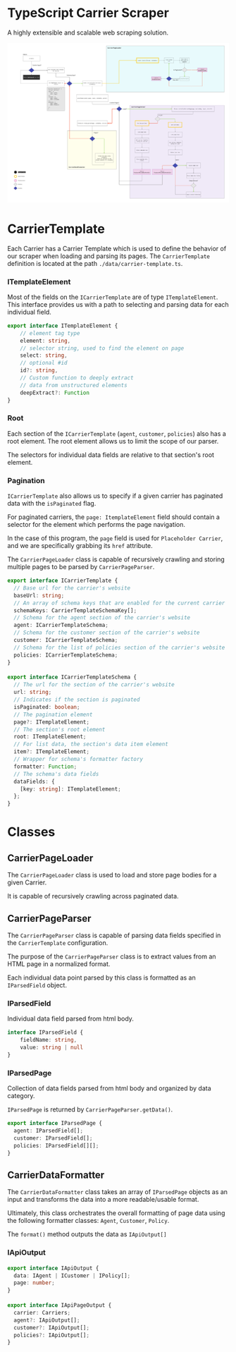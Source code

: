 # TypeScript Carrier Scraper


A highly extensible and scalable web scraping solution.

![Diagram](diagram.jpg "Diagram")

# CarrierTemplate
Each Carrier has a Carrier Template which is used to define the behavior of our scraper when loading and parsing its pages.
The `CarrierTemplate` definition is located at the path `./data/carrier-template.ts`.

### ITemplateElement
Most of the fields on the `ICarrierTemplate` are of type `ITemplateElement`.
This interface provides us with a path to selecting and parsing data for each individual field.
```typescript
export interface ITemplateElement {
    // element tag type
    element: string, 
    // selector string, used to find the element on page
    select: string,
    // optional #id
    id?: string, 
    // Custom function to deeply extract 
    // data from unstructured elements
    deepExtract?: Function
}
```

### Root
Each section of the `ICarrierTemplate` (`agent`, `customer`, `policies`) also has a root element.
The root element allows us to limit the scope of our parser. 

The selectors for individual data fields are relative to that section's root element.

### Pagination
`ICarrierTemplate` also allows us to specify if a given carrier has paginated data with the `isPaginated` flag.

For paginated carriers, the `page: ItemplateElement` field should contain a selector
for the element which performs the page navigation. 

In the case of this program, the `page` field is used for `Placeholder Carrier`, and we are specifically grabbing its `href` attribute.

The `CarrierPageLoader` class is capable of recursively crawling and storing multiple pages to be parsed by `CarrierPageParser`.
```typescript
export interface ICarrierTemplate {
  // Base url for the carrier's website
  baseUrl: string;
  // An array of schema keys that are enabled for the current carrier
  schemaKeys: CarrierTemplateSchemaKey[];
  // Schema for the agent section of the carrier's website
  agent: ICarrierTemplateSchema;
  // Schema for the customer section of the carrier's website
  customer: ICarrierTemplateSchema;
  // Schema for the list of policies section of the carrier's website
  policies: ICarrierTemplateSchema;
}

export interface ICarrierTemplateSchema {
  // The url for the section of the carrier's website
  url: string;
  // Indicates if the section is paginated
  isPaginated: boolean;
  // The pagination element
  page?: ITemplateElement;
  // The section's root element
  root: ITemplateElement;
  // For list data, the section's data item element
  item?: ITemplateElement;
  // Wrapper for schema's formatter factory
  formatter: Function;
  // The schema's data fields
  dataFields: {
    [key: string]: ITemplateElement;
  };
}
```


# Classes

## CarrierPageLoader
The `CarrierPageLoader` class is used to load and store page bodies for a given Carrier.


It is capable of recursively crawling across paginated data. 

## CarrierPageParser

The `CarrierPageParser` class is capable of parsing data fields specified in the `CarrierTemplate` configuration.


The purpose of the `CarrierPageParser` class is to extract values from an HTML page in a normalized format.

Each individual data point parsed by this class is formatted as an `IParsedField` object.


### IParsedField
Individual data field parsed from html body.

```typescript
interface IParsedField {
    fieldName: string,
    value: string | null
}
```

### IParsedPage
Collection of data fields parsed from html body and organized by data category.

`IParsedPage` is returned by `CarrierPageParser.getData()`. 
```typescript
export interface IParsedPage {
  agent: IParsedField[];
  customer: IParsedField[];
  policies: IParsedField[][];
}

```

## CarrierDataFormatter

The `CarrierDataFormatter` class takes an array of `IParsedPage` objects as an input
and transforms the data into a more readable/usable format.

Ultimately, this class orchestrates the overall formatting of page data using the following formatter classes:
`Agent`, `Customer`, `Policy`.

The `format()` method outputs the data as `IApiOutput[]`

### IApiOutput

```typescript
export interface IApiOutput {
  data: IAgent | ICustomer | IPolicy[];
  page: number;
}

export interface IApiPageOutput {
  carrier: Carriers;
  agent?: IApiOutput[];
  customer?: IApiOutput[];
  policies?: IApiOutput[];
}
```
